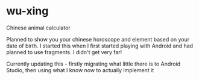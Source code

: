 # wu-xing
Chinese animal calculator

Planned to show you your chinese horoscope and element based on your date of birth.
I started this when I first started playing with Android and had planned to use fragments. I didn't get very far!

Currently updating this - firstly migrating what little there is to Android Studio, then using what I know now to actually implement it
